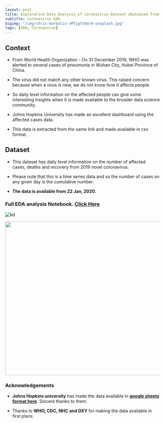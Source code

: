 ```yaml
---
layout: post
title: Explorative Data Analysis of coronavirus Dataset obatained from WHO
subtitle: Coronavirus EDA
bigimg: "/img/chris-barbalis-vMTjgtt6mr8-unsplash.jpg"
tags: [EDA, Coronavirus]
---
```


## Context


* From World Health Organization - On 31 December 2019, WHO was alerted to several cases of pneumonia in Wuhan City, Hubei Province of China. 
* The virus did not match any other known virus. This raised concern because when a virus is new, we do not know how it affects people.

* So daily level information on the affected people can give some interesting insights when it is made available to the broader data science community.

* Johns Hopkins University has made an excellent dashboard using the affected cases data. 
* This data is extracted from the same link and made available in csv format.

## Dataset

* This dataset has daily level information on the number of affected cases, deaths and recovery from 2019 novel coronavirus. 
* Please note that this is a time series data and so the number of cases on any given day is the cumulative number.

* **The data is available from 22 Jan, 2020.**



### Full EDA analysis Notebook. [**Click Here**](https://shadab4150.github.io/practice_projects/coronavirus_map.html)

![kd](https://i.ibb.co/pZPmGKY/pojcjhcjhhj.jpg)

<center><img src="https://i.ibb.co/Dky1Zjp/newplot24.png" width="1980" height="500"/></center>


### Acknowledgements

* **Johns Hopkins university** has made the data available in [**google sheets format here**](https://docs.google.com/spreadsheets/d/1yZv9w9zRKwrGTaR-YzmAqMefw4wMlaXocejdxZaTs6w/htmlview?usp=sharing&sle=true#). Sincere thanks to them.

* Thanks to **WHO, CDC, NHC and DXY** for making the data available in first place.

